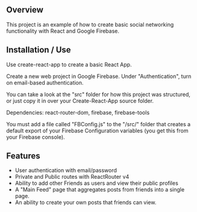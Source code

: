 ## Overview

This project is an example of how to create basic social networking functionality with React and Google Firebase.

## Installation / Use

Use create-react-app to create a basic React App.

Create a new web project in Google Firebase. Under "Authentication", turn on email-based authentication.

You can take a look at the "src" folder for how this project was structured, or just copy it in over your Create-React-App source folder.

Dependencies: react-router-dom, firebase, firebase-tools

You must add a file called "FBConfig.js" to the "/src/" folder that creates a default export of your Firebase Configuration variables (you get this from your Firebase console).

## Features

- User authentication with email/password
- Private and Public routes with ReactRouter v4
- Ability to add other Friends as users and view their public profiles
- A "Main Feed" page that aggregates posts from friends into a single page.
- An ability to create your own posts that friends can view.
